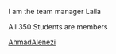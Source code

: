 I am the team manager Laila 

All 350 Students are members

[AhmadAlenezi](https://github.com/mis350/Lab1/blob/Ahmad/Ahmad-Alenezi.md)